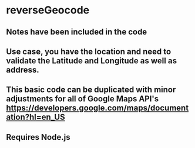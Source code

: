 # reverseGeocode

## Notes have been included in the code

## Use case, you have the location and need to validate the Latitude and Longitude as well as address.
## This basic code can be duplicated with minor adjustments for all of Google Maps API's https://developers.google.com/maps/documentation?hl=en_US

## Requires Node.js
